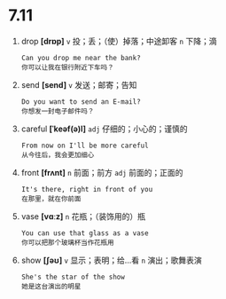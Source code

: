 # 7.11


1. drop **[drɒp]** `v` 投；丢；（使）掉落；中途卸客 `n` 下降；滴
    ```
    Can you drop me near the bank?
    你可以让我在银行附近下车吗？
    ```

2. send **[send]** `v` 发送；邮寄；告知
    ```
    Do you want to send an E-mail?
    你想发一封电子邮件吗？
    ```

3. careful **[ˈkeəf(ə)l]** `adj` 仔细的；小心的；谨慎的
    ```
    From now on I'll be more careful
    从今往后，我会更加细心
    ```

4. front **[frʌnt]** `n` 前面；前方 `adj` 前面的；正面的
    ```
    It's there, right in front of you
    在那里，就在你前面
    ```

5. vase **[vɑːz]** `n` 花瓶；（装饰用的）瓶
    ```
    You can use that glass as a vase
    你可以把那个玻璃杯当作花瓶用
    ```

6. show **[ʃəʊ]** `v` 显示；表明；给...看 `n` 演出；歌舞表演
    ```
    She's the star of the show
    她是这台演出的明星
    ```
